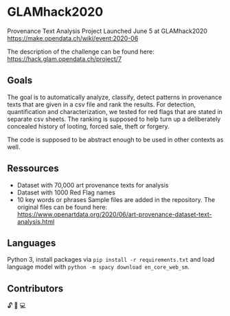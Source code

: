 # GLAMhack2020
Provenance Text Analysis Project Launched June 5 at GLAMhack2020
https://make.opendata.ch/wiki/event:2020-06

The description of the challenge can be found here: https://hack.glam.opendata.ch/project/7

## Goals
The goal is to automatically analyze, classify, detect patterns in provenance texts that are given in a csv file and rank the results. For detection, quantification and characterization, we tested for red flags that are stated in separate csv sheets. The ranking is supposed to help turn up a deliberately concealed history of looting, forced sale, theft or forgery.

The code is supposed to be abstract enough to be used in other contexts as well.

## Ressources
- Dataset with 70,000 art provenance texts for analysis
- Dataset with 1000 Red Flag names
- 10 key words or phrases
Sample files are added in the repository. The original files can be found here: https://www.openartdata.org/2020/06/art-provenance-dataset-text-analysis.html

## Languages
Python 3, install packages via `pip install -r requirements.txt` and load language model with `python -m spacy download en_core_web_sm`.

## Contributors

:unlock: :art: :computer:
